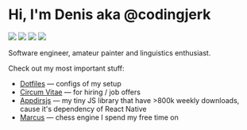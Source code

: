 # Hi, I'm Denis aka @codingjerk

![](https://img.shields.io/badge/main_language-python-brightgreen?style=for-the-badge)
![](https://img.shields.io/badge/other_languages-rust,_js,_sql-brightgreen?style=for-the-badge)
![](https://img.shields.io/badge/os-macos/archlinux-brightgreen?style=for-the-badge)
![](https://img.shields.io/badge/text_editor-neovim/helix-brightgreen?style=for-the-badge)

Software engineer, amateur painter and linguistics enthusiast.

Check out my most important stuff:

- [Dotfiles](github.com/codingjerk/dotfiles) — configs of my setup
- [Circum Vitae](github.com/codingjerk/cv) — for hiring / job offers
- [Appdirsjs](github.com/codingjerk/appdirsjs) — my tiny JS library that have >800k weekly downloads, cause it's dependency of React Native
- [Marcus](github.com/codingjerk/marcus) — chess engine I spend my free time on
